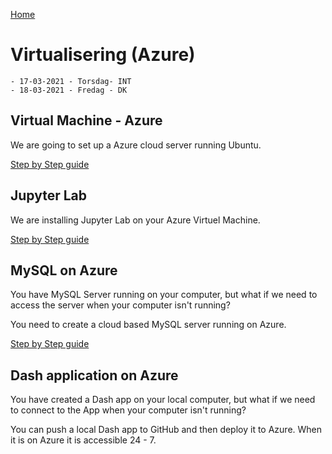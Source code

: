 [Home](modul-4-2.md)
# Virtualisering (Azure)
    - 17-03-2021 - Torsdag- INT
    - 18-03-2021 - Fredag - DK


## Virtual Machine - Azure
We are going to set up a Azure cloud server running Ubuntu.

[Step by Step guide](./Virtual_Machines.md)

## Jupyter Lab
We are installing Jupyter Lab on your Azure Virtuel Machine.

[Step by Step guide](./Jupyter_Lab.md)

## MySQL on Azure
You have MySQL Server running on your computer, but what if we need to access the server when your computer isn't running?

You need to create a cloud based MySQL server running on Azure.

[Step by Step guide](./MySQL_Database_Server.md)

## Dash application on Azure
You have created a Dash app on your local computer, but what if we need to connect to the App when your computer isn't running?

You can push a local Dash app to GitHub and then deploy it to Azure. When it is on Azure it is accessible 24 - 7.

[](./)